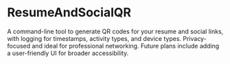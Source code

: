 # ResumeAndSocialQR
A command-line tool to generate QR codes for your resume and social links, with logging for timestamps, activity types, and device types. Privacy-focused and ideal for professional networking. Future plans include adding a user-friendly UI for broader accessibility.
